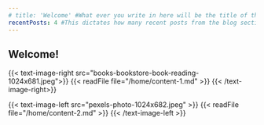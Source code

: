 ```yaml
---
# title: 'Welcome' #What ever you write in here will be the title of the page, i.e. the name you see in the tab.
recentPosts: 4 #This dictates how many recent posts from the blog section are shown on the landing page!
---
```


## Welcome!

{{< text-image-right src="books-bookstore-book-reading-1024x681.jpeg">}}
    {{< readFile file="/home/content-1.md" >}}
{{< /text-image-right>}}



{{< text-image-left src="pexels-photo-1024x682.jpeg" >}}
    {{< readFile file="/home/content-2.md" >}}
{{< /text-image-left >}}
